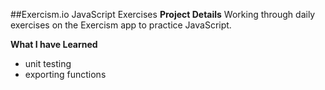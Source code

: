 ##Exercism.io JavaScript Exercises
**Project Details**
Working through daily exercises on the Exercism app to practice JavaScript.

**What I have Learned**
- unit testing
- exporting functions
